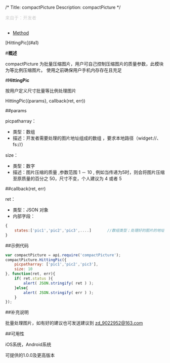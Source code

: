 /*
Title: compactPicture
Description: compactPicture
*/

<p style="color: #ccc;margin-bottom: 30px;">来自于：开发者</p>

<ul id="tab" class="clearfix">
	<li class="active"><a href="#method-content">Method</a></li>
</ul>
<div id="method-content">
<div class="outline">
[HittingPic](#a1)
</div>


#**概述**

compactPicture 为批量压缩图片，用户可自己控制压缩图片的质量参数，此模块为等比例压缩图片。
使用之前确保用户手机内存存在且充足


#**HittingPic**<div id="a1"></div>

按用户定义尺寸批量等比例处理图片

HittingPic({params}, callback(ret, err))

##params

picpatharray：

- 类型：数组
- 描述：开发者需要处理的图片地址组成的数组 ，要求本地路径（widget://、fs://）

size：

- 类型：数字
- 描述：图片压缩的质量 ,参数范围 1 － 10 , 例如当传递为5时，则会将图片压缩至原质量的百分之 50，尺寸不变，个人建议为 4 或者 5

##callback(ret, err)

ret：

- 类型：JSON 对象
- 内部字段：

```js
{
	states:['pic1','pic2','pic3',....]       //数组类型；处理好的图片的地址（绝对路径）组成的数组
}
```

##示例代码

```js
var compactPicture = api.require('compactPicture');
compactPicture.HittingPic({
	picpatharray: ['pic1','pic2','pic3'],
	size: 10
}, function(ret, err){		
    if( ret.status ){
        alert( JSON.stringify( ret ) );
    }else{
        alert( JSON.stringify( err ) );
    }
});
```

##补充说明

批量处理图片，如有好的建议也可发送建议到 zd_9022952@163.com

##可用性

iOS系统，Android系统

可提供的1.0.0及更高版本
